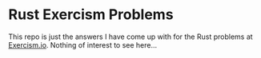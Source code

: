 # Rust Exercism Problems

This repo is just the answers I have come up with for the Rust problems at [Exercism.io](http://exercism.io). Nothing of interest to see here...
